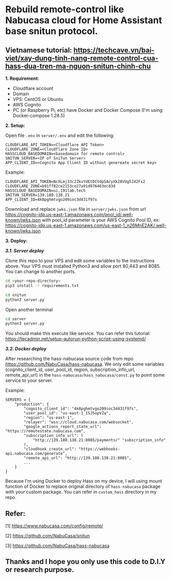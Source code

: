 # Rebuild remote-control like Nabucasa cloud for Home Assistant base snitun protocol.


## Vietnamese tutorial: https://techcave.vn/bai-viet/xay-dung-tinh-nang-remote-control-cua-hass-dua-tren-ma-nguon-snitun-chinh-chu


**1. Requirement:**
- Cloudflare account
- Domain
- VPS: CentOS or Ubuntu
- AWS Cognito
- PC (or Raspberry Pi, etc) have Docker and Docker Compose (I'm using Docker-compose 1.28.5)

**2. Setup:**

Open file `.env` in `server/.env` and edit the following:
```dosini
CLOUDFLARE_API_TOKEN=<Cloudflare API Token>
CLOUDFLARE_ZONE=<Cloudflare Zone ID>
HASSCLOUD_BASEDOMAIN=<basedomain for remote control>
SNITUN_SERVER=<IP of SniTun Server>
APP_CLIENT_ID=<Cognito App Client ID without genereate secret key>
```

Example:
```dosini
CLOUDFLARE_API_TOKEN=NcXLmj33c2ZkvYdEtDCVdpSAcyXk28VUg5J42Fx2
CLOUDFLARE_ZONE=b91ff82ce2153ce27a91d976463ec83d
HASSCLOUD_BASEDOMAIN=ui.191lab.tech
SNITUN_SERVER=139.180.138.21
APP_CLIENT_ID=4k8pghmtvgo209ioc3d431f97s
```

Downnload and replace `jwks.json` file in `server/jwks.json` from url https://cognito-idp.us-east-1.amazonaws.com/pool_id/.well-known/jwks.json with pool_id parameter is your AWS Cognito Pool ID, ex: https://cognito-idp.us-east-1.amazonaws.com/us-east-1_n26MnE2AK/.well-known/jwks.json 

**3. Deploy:**

***3.1. Server deploy***

Clone this repo to your VPS and edit some variables to the instructions above. Your VPS must installed Python3 and allow port 80,443 and 8085. You can change to another ports.

```bash
cd <your-repo-directory>
pip3 install -r requirements.txt
```

```bash
cd snitun
python3 server.py
```

Open another terminal
```bash
cd server
python3 server.py
```

You should make this execute like service. You can refer this tutorial: https://tecadmin.net/setup-autorun-python-script-using-systemd/


***3.2. Docker deploy***

After researching the hass-nabucasa source code from repo https://github.com/NabuCasa/hass-nabucasa. We only edit some variables (cognito_client_id, user_pool_id, region, subscription_info_url, remote_api_url) in the `hass-nabucasa/hass_nabucasa/const.py` to point some service to your server.

Example:

```python3
SERVERS = {
    "production": {
        "cognito_client_id": "4k8pghmtvgo209ioc3d431f97s",
        "user_pool_id": "us-east-1_1SJ5opVZa",
        "region": "us-east-1",
        "relayer": "wss://cloud.nabucasa.com/websocket",
        "google_actions_report_state_url": "https://remotestate.nabucasa.com",
        "subscription_info_url": (
            "http://139.180.138.21:8085/payments/" "subscription_info"
        ),
        "cloudhook_create_url": "https://webhooks-api.nabucasa.com/generate",
        "remote_api_url": "http://139.180.138.21:8085",
        ...
    }
}

```

Because I'm using Docker to deploy Hass on my device, I will using mount function of Docker to replace original directory of `hass-nabucasa` package with your custom package. You can refer in `custom_hass` directory in my repo. 

## **Refer**:
[1] https://www.nabucasa.com/config/remote/

[2] https://github.com/NabuCasa/snitun

[3] https://github.com/NabuCasa/hass-nabucasa

## Thanks and I hope you only use this code to D.I.Y or research purpose.